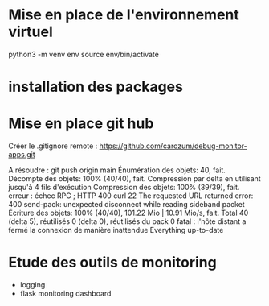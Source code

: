 # Mise en place de l'environnement virtuel

python3 -m venv env
source env/bin/activate

# installation des packages


# Mise en place git hub
Créer le .gitignore
remote : https://github.com/carozum/debug-monitor-apps.git

A résoudre : 
git push origin main
Énumération des objets: 40, fait.
Décompte des objets: 100% (40/40), fait.
Compression par delta en utilisant jusqu'à 4 fils d'exécution
Compression des objets: 100% (39/39), fait.
erreur : échec RPC ; HTTP 400 curl 22 The requested URL returned error: 400
send-pack: unexpected disconnect while reading sideband packet
Écriture des objets: 100% (40/40), 101.22 Mio | 10.91 Mio/s, fait.
Total 40 (delta 5), réutilisés 0 (delta 0), réutilisés du pack 0
fatal : l'hôte distant a fermé la connexion de manière inattendue
Everything up-to-date


# Etude des outils de monitoring 
- logging 
- flask monitoring dashboard


